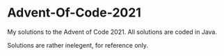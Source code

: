 # Advent-Of-Code-2021
My solutions to the Advent of Code 2021. All solutions are coded in Java. 

Solutions are rather inelegent, for reference only.  
